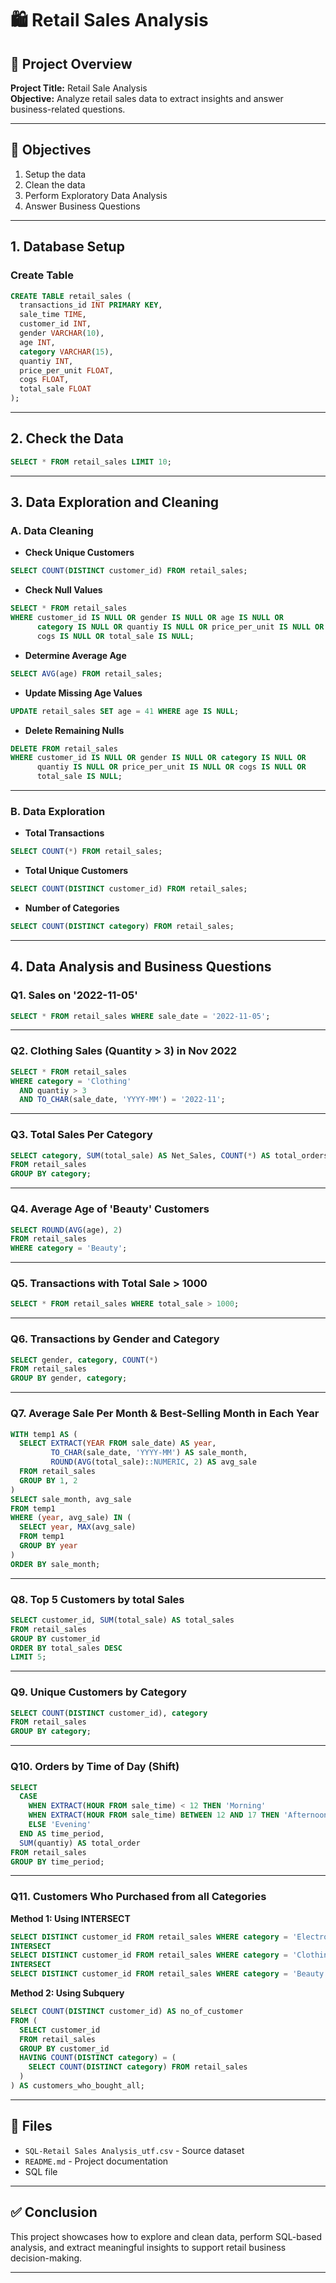 # 🛍️ Retail Sales Analysis

## 📌 Project Overview

**Project Title:** Retail Sale Analysis  
**Objective:** Analyze retail sales data to extract insights and answer business-related questions.

---

## 🎯 Objectives

1. Setup the data  
2. Clean the data  
3. Perform Exploratory Data Analysis  
4. Answer Business Questions  

---

##  1. Database Setup

### Create Table

```sql
CREATE TABLE retail_sales (
  transactions_id INT PRIMARY KEY,
  sale_time TIME,
  customer_id INT,
  gender VARCHAR(10),
  age INT,
  category VARCHAR(15),
  quantiy INT,
  price_per_unit FLOAT,
  cogs FLOAT,
  total_sale FLOAT
);
````

---

##  2. Check the Data

```sql
SELECT * FROM retail_sales LIMIT 10;
```

---

##  3. Data Exploration and Cleaning

### A. Data Cleaning

* **Check Unique Customers**

```sql
SELECT COUNT(DISTINCT customer_id) FROM retail_sales;
```

* **Check Null Values**

```sql
SELECT * FROM retail_sales
WHERE customer_id IS NULL OR gender IS NULL OR age IS NULL OR
      category IS NULL OR quantiy IS NULL OR price_per_unit IS NULL OR
      cogs IS NULL OR total_sale IS NULL;
```

* **Determine Average Age**

```sql
SELECT AVG(age) FROM retail_sales;
```

* **Update Missing Age Values**

```sql
UPDATE retail_sales SET age = 41 WHERE age IS NULL;
```

* **Delete Remaining Nulls**

```sql
DELETE FROM retail_sales
WHERE customer_id IS NULL OR gender IS NULL OR category IS NULL OR
      quantiy IS NULL OR price_per_unit IS NULL OR cogs IS NULL OR
      total_sale IS NULL;
```

---

### B. Data Exploration

* **Total Transactions**

```sql
SELECT COUNT(*) FROM retail_sales;
```

* **Total Unique Customers**

```sql
SELECT COUNT(DISTINCT customer_id) FROM retail_sales;
```

* **Number of Categories**

```sql
SELECT COUNT(DISTINCT category) FROM retail_sales;
```

---

##  4. Data Analysis and Business Questions

### Q1. Sales on '2022-11-05'

```sql
SELECT * FROM retail_sales WHERE sale_date = '2022-11-05';
```

---

### Q2. Clothing Sales (Quantity > 3) in Nov 2022

```sql
SELECT * FROM retail_sales
WHERE category = 'Clothing'
  AND quantiy > 3
  AND TO_CHAR(sale_date, 'YYYY-MM') = '2022-11';
```

---

### Q3. Total Sales Per Category

```sql
SELECT category, SUM(total_sale) AS Net_Sales, COUNT(*) AS total_orders
FROM retail_sales
GROUP BY category;
```

---

### Q4. Average Age of 'Beauty' Customers

```sql
SELECT ROUND(AVG(age), 2)
FROM retail_sales
WHERE category = 'Beauty';
```

---

### Q5. Transactions with Total Sale > 1000

```sql
SELECT * FROM retail_sales WHERE total_sale > 1000;
```

---

### Q6. Transactions by Gender and Category

```sql
SELECT gender, category, COUNT(*)
FROM retail_sales
GROUP BY gender, category;
```

---

### Q7. Average Sale Per Month & Best-Selling Month in Each Year

```sql
WITH temp1 AS (
  SELECT EXTRACT(YEAR FROM sale_date) AS year,
         TO_CHAR(sale_date, 'YYYY-MM') AS sale_month,
         ROUND(AVG(total_sale)::NUMERIC, 2) AS avg_sale
  FROM retail_sales
  GROUP BY 1, 2
)
SELECT sale_month, avg_sale
FROM temp1
WHERE (year, avg_sale) IN (
  SELECT year, MAX(avg_sale)
  FROM temp1
  GROUP BY year
)
ORDER BY sale_month;
```

---

### Q8. Top 5 Customers by total Sales

```sql
SELECT customer_id, SUM(total_sale) AS total_sales
FROM retail_sales
GROUP BY customer_id
ORDER BY total_sales DESC
LIMIT 5;
```

---

### Q9. Unique Customers by Category

```sql
SELECT COUNT(DISTINCT customer_id), category
FROM retail_sales
GROUP BY category;
```

---

### Q10. Orders by Time of Day (Shift)

```sql
SELECT
  CASE
    WHEN EXTRACT(HOUR FROM sale_time) < 12 THEN 'Morning'
    WHEN EXTRACT(HOUR FROM sale_time) BETWEEN 12 AND 17 THEN 'Afternoon'
    ELSE 'Evening'
  END AS time_period,
  SUM(quantiy) AS total_order
FROM retail_sales
GROUP BY time_period;
```

---

### Q11. Customers Who Purchased from all Categories

**Method 1: Using INTERSECT**

```sql
SELECT DISTINCT customer_id FROM retail_sales WHERE category = 'Electronics'
INTERSECT
SELECT DISTINCT customer_id FROM retail_sales WHERE category = 'Clothing'
INTERSECT
SELECT DISTINCT customer_id FROM retail_sales WHERE category = 'Beauty';
```

**Method 2: Using Subquery**

```sql
SELECT COUNT(DISTINCT customer_id) AS no_of_customer
FROM (
  SELECT customer_id
  FROM retail_sales
  GROUP BY customer_id
  HAVING COUNT(DISTINCT category) = (
    SELECT COUNT(DISTINCT category) FROM retail_sales
  )
) AS customers_who_bought_all;
```

---

## 📁 Files

* `SQL-Retail Sales Analysis_utf.csv` - Source dataset
* `README.md` - Project documentation
* SQL file 

---

## ✅ Conclusion

This project showcases how to explore and clean data, perform SQL-based analysis, and extract meaningful insights to support retail business decision-making.

---


